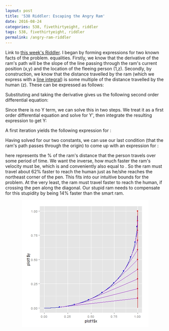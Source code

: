```yaml
---
layout: post
title: '538 Riddler: Escaping the Angry Ram'
date: 2016-08-24
categories: 538, fivethirtyeight, riddler
tags: 538, fivethirtyeight, riddler
permalink: /angry-ram-riddler
---
```


Link to [this week's Riddler](http://fivethirtyeight.com/features/can-you-outrun-the-angry-ram-coming-right-for-oh-god/).  I began by forming expressions for two known facts of the problem.   equalities.  Firstly, we know that the derivative of the ram's path will be the slope of the line passing through the ram's current position (x,y) and the location of the fleeing person (1,z). Secondly, by construction, we know that the distance travelled by the ram (which we express with a [line integral](https://en.wikipedia.org/wiki/Arc_length#Finding_arc_lengths_by_integrating)) is some multiple of the distance travelled by the human (z).  These can be expressed as follows:
<div class="equation" data-expr="Y' = \frac{z-y}{1-x};\quad z=A\int_{0}^{x} \sqrt{1+(Y')^{2}} \,dx \quad where \quad A<1"></div>

Substituting and taking the derivative gives us the following second order differential equation:
<div class="equation" data-expr="Y'' \left( 1-x \right) = A \sqrt{1 + (Y')^{2}} \quad where \quad Y'(0)=0 \,; Y(0)=0 \,; Y(1)=1"></div>

Since there is no Y term, we can solve this in two steps.  We treat it as a first order differential equation and solve for Y', then integrate the resulting expression to get Y:

A first iteration yields the following expression for <span class="inline-equation" data-expr="Y'"></span>:
<div class="equation" data-expr="Y' = sinh \left( -A\,log \left( 1 - x \right) + C_{1} \right)"></div>
<div class="equation" data-expr="Y = \frac{1}{A^{2}-1} \left[ \left( 1-x \right) sinh \left( -A\,log \left( 1 - x \right) \right) + A\, \left( 1-x \right) cosh \left( -A\,log \left( 1-x \right) \right) \right] + C_{2}"></div>
<div class="equation" data-expr="Y'(0)=0 \rightarrow \rightarrow C_{1}=0 \quad \quad Y(1)=1 \rightarrow C_{2}=1"></div>

Having solved for our two constants, we can use our last condition (that the ram's path passes through the origin) to come up with an expression for <span class="inline-equation" data-expr="A"></span>:
<div class="equation" data-expr="Y(0)=0 \rightarrow \frac{A}{A^{2}-1} + 1 = 0 \rightarrow A^{2} + A - 1 = 0"></div>
<div class="equation" data-expr="A = \frac{\sqrt{5}-1}{2} \approx 61.8\%"></div>

<span class="inline-equation" data-expr="A"></span> here represents the % of the ram's distance that the person travels over some period of time.  We want the inverse, how much faster the ram's velocity must be, which is <span class="inline-equation" data-expr="\frac{1}{A}-1"></span> and conveniently also equal to <span class="inline-equation" data-expr="A"></span>. So the ram must travel about 62% faster to reach the human just as he/she reaches the northeast corner of the pen.  This fits into our intuitive bounds for the problem.  At the very least, the ram must travel <span class="inline-equation" data-expr="\sqrt{2}-1=41.4\%"></span> faster to reach the human, if crossing the pen along the diagonal.  Our stupid ram needs to compensate for this stupidity by being 14% faster than the smart ram. 

<img src="/img/angry-ram.jpeg" style="display:block; margin-left:auto; margin-right:auto;">
